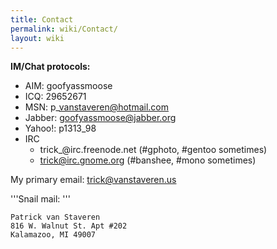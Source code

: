 ```yaml
---
title: Contact
permalink: wiki/Contact/
layout: wiki
---
```


**IM/Chat protocols:**

-   AIM: goofyassmoose
-   ICQ: 29652671
-   MSN: p\_vanstaveren@hotmail.com
-   Jabber: goofyassmoose@jabber.org
-   Yahoo!: p1313\_98
-   IRC
    -   trick\_@irc.freenode.net (\#gphoto, \#gentoo sometimes)
    -   trick@irc.gnome.org (\#banshee, \#mono sometimes)

My primary email: trick@vanstaveren.us

'''Snail mail: '''

`Patrick van Staveren`  
`816 W. Walnut St. Apt #202`  
`Kalamazoo, MI 49007`
